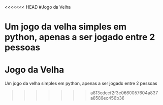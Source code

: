 <<<<<<< HEAD
#Jogo da Velha

Um jogo da velha simples em python, apenas a ser jogado entre 2 pessoas
=======
# Jogo da Velha

Um jogo da velha simples em python, apenas a ser jogado entre 2 pessoas
>>>>>>> a813edecf2f3e0660057604a837a8586ec456b36
